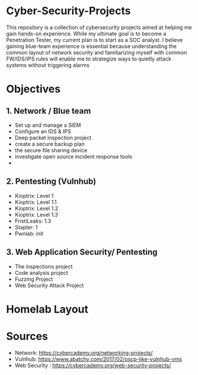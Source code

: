 # Cyber-Security-Projects
This repository is a collection of cybersecurity projects aimed at helping me gain hands-on experience. While my ultimate goal is to become a Penetration Tester, my current plan is to start as a SOC analyst. I believe gaining blue-team experience is essential because understanding the common layout of network security and familiarizing myself with common FW/IDS/IPS rules will enable me to strategize ways to quietly attack systems without triggering alarms

# Objectives
## 1. Network / Blue team
- Set up and manage a SIEM
- Configure an IDS & IPS
- Deep packet inspection project
- create a secure backup plan
- the secure file sharing device
- investigate open source incident response tools
- 
## 2. Pentesting (Vulnhub)
- Kioptrix: Level 1
- Kioptrix: Level 1.1
- Kioptrix: Level 1.2
- Kioptrix: Level 1.3
- FristiLeaks: 1.3
- Stapler: 1
- Pwnlab: init

## 3. Web Application Security/ Pentesting
- The inspections project
- Code analysis project
- Fuzzing Project
- Web Security Attack Project

# Homelab Layout  

         
# Sources
- Network: https://cybercademy.org/networking-projects/
- Vulnhub: https://www.abatchy.com/2017/02/oscp-like-vulnhub-vms
- Web Security : https://cybercademy.org/web-security-projects/

